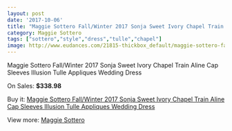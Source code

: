 ```yaml
---
layout: post
date: '2017-10-06'
title: "Maggie Sottero Fall/Winter 2017 Sonja Sweet Ivory Chapel Train Aline Cap Sleeves Illusion Tulle Appliques Wedding Dress"
category: Maggie Sottero
tags: ["sottero","style","dress","tulle","chapel"]
image: http://www.eudances.com/21815-thickbox_default/maggie-sottero-fall-winter-2017-sonja-sweet-ivory-chapel-train-aline-cap-sleeves-illusion-tulle-appliques-wedding-dress.jpg
---
```

Maggie Sottero Fall/Winter 2017 Sonja Sweet Ivory Chapel Train Aline Cap Sleeves Illusion Tulle Appliques Wedding Dress

On Sales: **$338.98**
<a href="https://www.eudances.com/en/maggie-sottero/6892-maggie-sottero-fall-winter-2017-sonja-sweet-ivory-chapel-train-aline-cap-sleeves-illusion-tulle-appliques-wedding-dress.html"><amp-img layout="responsive" width="600" height="600" src="//www.eudances.com/21815-thickbox_default/maggie-sottero-fall-winter-2017-sonja-sweet-ivory-chapel-train-aline-cap-sleeves-illusion-tulle-appliques-wedding-dress.jpg" alt="Maggie Sottero Fall/Winter 2017 Sonja Sweet Ivory Chapel Train Aline Cap Sleeves Illusion Tulle Appliques Wedding Dress 0" /></a>
<a href="https://www.eudances.com/en/maggie-sottero/6892-maggie-sottero-fall-winter-2017-sonja-sweet-ivory-chapel-train-aline-cap-sleeves-illusion-tulle-appliques-wedding-dress.html"><amp-img layout="responsive" width="600" height="600" src="//www.eudances.com/21820-thickbox_default/maggie-sottero-fall-winter-2017-sonja-sweet-ivory-chapel-train-aline-cap-sleeves-illusion-tulle-appliques-wedding-dress.jpg" alt="Maggie Sottero Fall/Winter 2017 Sonja Sweet Ivory Chapel Train Aline Cap Sleeves Illusion Tulle Appliques Wedding Dress 1" /></a>
<a href="https://www.eudances.com/en/maggie-sottero/6892-maggie-sottero-fall-winter-2017-sonja-sweet-ivory-chapel-train-aline-cap-sleeves-illusion-tulle-appliques-wedding-dress.html"><amp-img layout="responsive" width="600" height="600" src="//www.eudances.com/21819-thickbox_default/maggie-sottero-fall-winter-2017-sonja-sweet-ivory-chapel-train-aline-cap-sleeves-illusion-tulle-appliques-wedding-dress.jpg" alt="Maggie Sottero Fall/Winter 2017 Sonja Sweet Ivory Chapel Train Aline Cap Sleeves Illusion Tulle Appliques Wedding Dress 2" /></a>
<a href="https://www.eudances.com/en/maggie-sottero/6892-maggie-sottero-fall-winter-2017-sonja-sweet-ivory-chapel-train-aline-cap-sleeves-illusion-tulle-appliques-wedding-dress.html"><amp-img layout="responsive" width="600" height="600" src="//www.eudances.com/21818-thickbox_default/maggie-sottero-fall-winter-2017-sonja-sweet-ivory-chapel-train-aline-cap-sleeves-illusion-tulle-appliques-wedding-dress.jpg" alt="Maggie Sottero Fall/Winter 2017 Sonja Sweet Ivory Chapel Train Aline Cap Sleeves Illusion Tulle Appliques Wedding Dress 3" /></a>
<a href="https://www.eudances.com/en/maggie-sottero/6892-maggie-sottero-fall-winter-2017-sonja-sweet-ivory-chapel-train-aline-cap-sleeves-illusion-tulle-appliques-wedding-dress.html"><amp-img layout="responsive" width="600" height="600" src="//www.eudances.com/21817-thickbox_default/maggie-sottero-fall-winter-2017-sonja-sweet-ivory-chapel-train-aline-cap-sleeves-illusion-tulle-appliques-wedding-dress.jpg" alt="Maggie Sottero Fall/Winter 2017 Sonja Sweet Ivory Chapel Train Aline Cap Sleeves Illusion Tulle Appliques Wedding Dress 4" /></a>
<a href="https://www.eudances.com/en/maggie-sottero/6892-maggie-sottero-fall-winter-2017-sonja-sweet-ivory-chapel-train-aline-cap-sleeves-illusion-tulle-appliques-wedding-dress.html"><amp-img layout="responsive" width="600" height="600" src="//www.eudances.com/21816-thickbox_default/maggie-sottero-fall-winter-2017-sonja-sweet-ivory-chapel-train-aline-cap-sleeves-illusion-tulle-appliques-wedding-dress.jpg" alt="Maggie Sottero Fall/Winter 2017 Sonja Sweet Ivory Chapel Train Aline Cap Sleeves Illusion Tulle Appliques Wedding Dress 5" /></a>

Buy it: [Maggie Sottero Fall/Winter 2017 Sonja Sweet Ivory Chapel Train Aline Cap Sleeves Illusion Tulle Appliques Wedding Dress](https://www.eudances.com/en/maggie-sottero/6892-maggie-sottero-fall-winter-2017-sonja-sweet-ivory-chapel-train-aline-cap-sleeves-illusion-tulle-appliques-wedding-dress.html "Maggie Sottero Fall/Winter 2017 Sonja Sweet Ivory Chapel Train Aline Cap Sleeves Illusion Tulle Appliques Wedding Dress")

View more: [Maggie Sottero](https://www.eudances.com/en/107-maggie-sottero "Maggie Sottero")